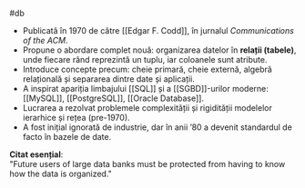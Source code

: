 #db 
- Publicată în 1970 de către [[Edgar F. Codd]], în jurnalul *Communications of the ACM*.
- Propune o abordare complet nouă: organizarea datelor în **relații (tabele)**, unde fiecare rând reprezintă un tuplu, iar coloanele sunt atribute.
- Introduce concepte precum: cheie primară, cheie externă, algebră relațională și separarea dintre date și aplicații.
- A inspirat apariția limbajului [[SQL]] și a [[SGBD]]-urilor moderne: [[MySQL]], [[PostgreSQL]], [[Oracle Database]].
- Lucrarea a rezolvat problemele complexității și rigidității modelelor ierarhice și rețea (pre-1970).
- A fost inițial ignorată de industrie, dar în anii ’80 a devenit standardul de facto în bazele de date.

 **Citat esențial**:  
"Future users of large data banks must be protected from having to know how the data is organized."

